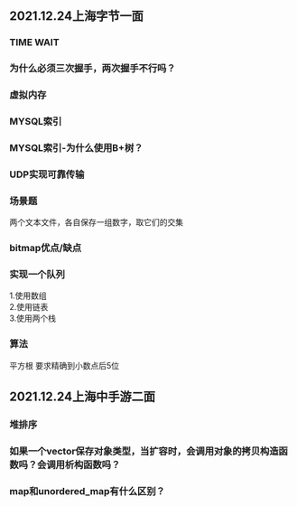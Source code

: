 ## 2021.12.24上海字节一面
### TIME WAIT
### 为什么必须三次握手，两次握手不行吗？
### 虚拟内存
### MYSQL索引
### MYSQL索引-为什么使用B+树？
### UDP实现可靠传输
### 场景题
两个文本文件，各自保存一组数字，取它们的交集
### bitmap优点/缺点
### 实现一个队列
1.使用数组\
2.使用链表\
3.使用两个栈
### 算法
平方根 要求精确到小数点后5位

## 2021.12.24上海中手游二面
### 堆排序
### 如果一个vector保存对象类型，当扩容时，会调用对象的拷贝构造函数吗？会调用析构函数吗？
### map和unordered_map有什么区别？
